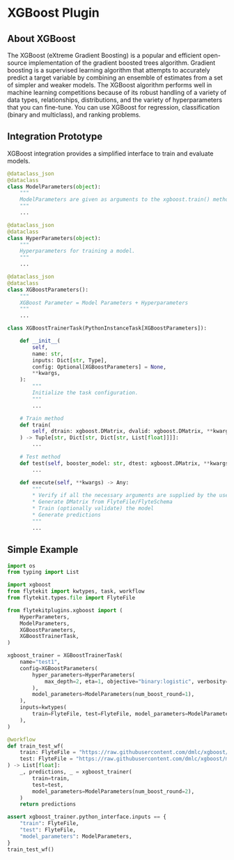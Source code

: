 XGBoost Plugin
==============

About XGBoost
-------------

The XGBoost (eXtreme Gradient Boosting) is a popular and efficient open-source implementation of the gradient boosted trees algorithm. Gradient boosting is a supervised learning algorithm that attempts to accurately predict a target variable by combining an ensemble of estimates from a set of simpler and weaker models. The XGBoost algorithm performs well in machine learning competitions because of its robust handling of a variety of data types, relationships, distributions, and the variety of hyperparameters that you can fine-tune. You can use XGBoost for regression, classification (binary and multiclass), and ranking problems.

Integration Prototype
---------------------

XGBoost integration provides a simplified interface to train and evaluate models.

```python
@dataclass_json
@dataclass
class ModelParameters(object):
    """
    ModelParameters are given as arguments to the xgboost.train() method.
    """
    ...

@dataclass_json
@dataclass
class HyperParameters(object):
    """
    Hyperparameters for training a model.
    """
    ...

@dataclass_json
@dataclass
class XGBoostParameters():
    """
    XGBoost Parameter = Model Parameters + Hyperparameters
    """
    ...

class XGBoostTrainerTask(PythonInstanceTask[XGBoostParameters]):

    def __init__(
        self,
        name: str,
        inputs: Dict[str, Type],
        config: Optional[XGBoostParameters] = None,
        **kwargs,
    ):
        """
        Initialize the task configuration.
        """
        ...

    # Train method
    def train(
        self, dtrain: xgboost.DMatrix, dvalid: xgboost.DMatrix, **kwargs
    ) -> Tuple[str, Dict[str, Dict[str, List[float]]]]:
        ...

    # Test method
    def test(self, booster_model: str, dtest: xgboost.DMatrix, **kwargs) -> List[float]:
        ...

    def execute(self, **kwargs) -> Any:
        """
        * Verify if all the necessary arguments are supplied by the user
        * Generate DMatrix from FlyteFile/FlyteSchema
        * Train (optionally validate) the model
        * Generate predictions
        """
        ...
```

Simple Example
--------------

```python
import os
from typing import List

import xgboost
from flytekit import kwtypes, task, workflow
from flytekit.types.file import FlyteFile

from flytekitplugins.xgboost import (
    HyperParameters,
    ModelParameters,
    XGBoostParameters,
    XGBoostTrainerTask,
)

xgboost_trainer = XGBoostTrainerTask(
    name="test1",
    config=XGBoostParameters(
        hyper_parameters=HyperParameters(
            max_depth=2, eta=1, objective="binary:logistic", verbosity=2
        ),
        model_parameters=ModelParameters(num_boost_round=1),
    ),
    inputs=kwtypes(
        train=FlyteFile, test=FlyteFile, model_parameters=ModelParameters
    ),
)

@workflow
def train_test_wf(
    train: FlyteFile = "https://raw.githubusercontent.com/dmlc/xgboost/master/demo/data/agaricus.txt.train",
    test: FlyteFile = "https://raw.githubusercontent.com/dmlc/xgboost/master/demo/data/agaricus.txt.test",
) -> List[float]:
    _, predictions, _ = xgboost_trainer(
        train=train,
        test=test,
        model_parameters=ModelParameters(num_boost_round=2),
    )
    return predictions

assert xgboost_trainer.python_interface.inputs == {
    "train": FlyteFile,
    "test": FlyteFile,
    "model_parameters": ModelParameters,
}
train_test_wf()
```